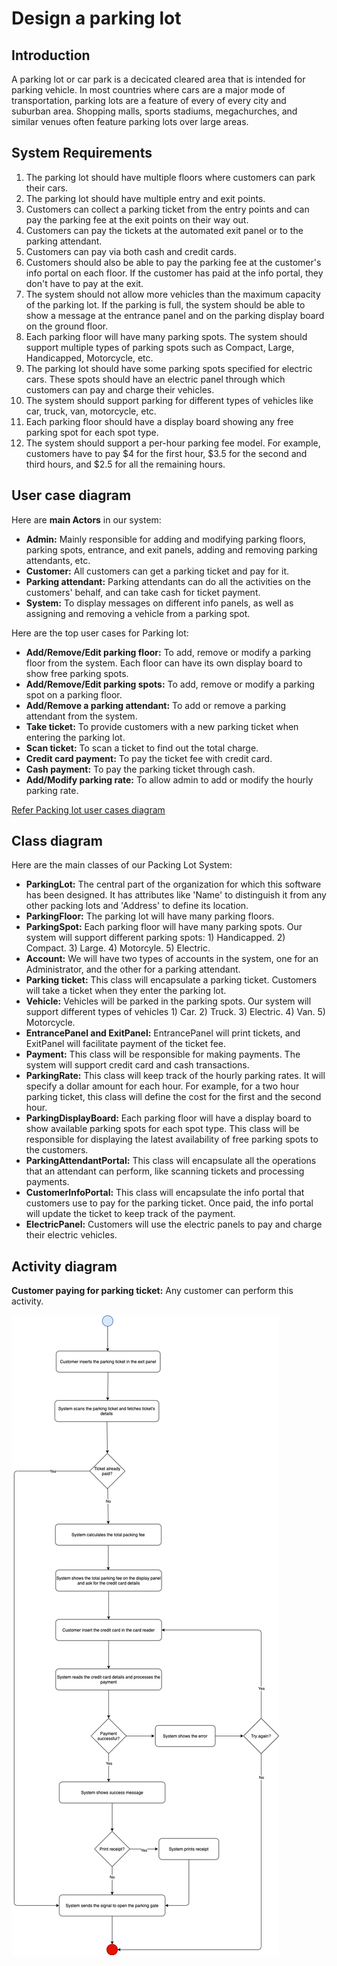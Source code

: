 # Design a parking lot

## Introduction

A parking lot or car park is a decicated cleared area that is intended for parking vehicle. In most countries where cars are a major mode of transportation, parking lots are a feature of every of every city and suburban area. Shopping malls, sports stadiums, megachurches, and similar venues often feature parking lots over large areas.

## System Requirements

1. The parking lot should have multiple floors where customers can park their cars.
2. The parking lot should have multiple entry and exit points.
3. Customers can collect a parking ticket from the entry points and can pay the parking fee at the exit points on their way out.
4. Customers can pay the tickets at the automated exit panel or to the parking attendant.
5. Customers can pay via both cash and credit cards.
6. Customers should also be able to pay the parking fee at the customer's info portal on each floor. If the customer has paid at the info portal, they don't have to pay at the exit.
7. The system should not allow more vehicles than the maximum capacity of the parking lot. If the parking is full, the system should be able to show a message at the entrance panel and on the parking display board on the ground floor.
8. Each parking floor will have many parking spots. The system should support multiple types of parking spots such as Compact, Large, Handicapped, Motorcycle, etc.
9. The parking lot should have some parking spots specified for electric cars. These spots should have an electric panel through which customers can pay and charge their vehicles.
10. The system should support parking for different types of vehicles like car, truck, van, motorcycle, etc.
11. Each parking floor should have a display board showing any free parking spot for each spot type.
12. The system should support a per-hour parking fee model. For example, customers have to pay $4 for the first hour, $3.5 for the second and third hours, and $2.5 for all the remaining hours.


## User case diagram

Here are **main Actors** in our system:

* **Admin:** Mainly responsible for adding and modifying parking floors, parking spots, entrance, and exit panels, adding and removing parking attendants, etc.
* **Customer:** All customers can get a parking ticket and pay for it.
* **Parking attendant:** Parking attendants can do all the activities on the customers' behalf, and can take cash for ticket payment.
* **System:** To display messages on different info panels, as well as assigning and removing a vehicle from a parking spot.

Here are the top user cases for Parking lot:

* **Add/Remove/Edit parking floor:** To add, remove or modify a parking floor from the system. Each floor can have its own display board to show free parking spots.
* **Add/Remove/Edit parking spots:** To add, remove or modify a parking spot on a parking floor.
* **Add/Remove a parking attendant:** To add or remove a parking attendant from the system.
* **Take ticket:** To provide customers with a new parking ticket when entering the parking lot.
* **Scan ticket:** To scan a ticket to find out the total charge.
* **Credit card payment:** To pay the ticket fee with credit card.
* **Cash payment:** To pay the parking ticket through cash.
* **Add/Modify parking rate:** To allow admin to add or modify the hourly parking rate.

[Refer Packing lot user cases diagram](https://raw.githubusercontent.com/mohistzh/oo/master/static/Parking%20Lot%20--%20User%20Cases.png)

## Class diagram

Here are the main classes of our Packing Lot System:

* **ParkingLot:** The central part of the organization for which this software has been designed. It has attributes like 'Name' to distinguish it from any other packing lots and 'Address' to define its location.
* **ParkingFloor:** The parking lot will have many parking floors.
* **ParkingSpot:** Each parking floor will have many parking spots. Our system will support different parking spots: 1) Handicapped.  2) Compact.  3) Large.  4) Motorcyle.  5) Electric.
* **Account:** We will have two types of accounts in the system, one for an Administrator, and the other for a parking attendant.
* **Parking ticket:** This class will encapsulate a parking ticket. Customers will take a ticket when they enter the parking lot.
* **Vehicle:** Vehicles will be parked in the parking spots. Our system will support different types of vehicles 1) Car.  2) Truck.  3) Electric.  4) Van.  5) Motorcycle.
* **EntrancePanel and ExitPanel:** EntrancePanel will print tickets, and ExitPanel will facilitate payment of the ticket fee.
* **Payment:** This class will be responsible for making payments. The system will support credit card and cash transactions.
* **ParkingRate:** This class will keep track of the hourly parking rates. It will specify a dollar amount for each hour. For example, for a two hour parking ticket, this class will define the cost for the first and the second hour.
* **ParkingDisplayBoard:** Each parking floor will have a display board to show available parking spots for each spot type. This class will be responsible for displaying the latest availability of free parking spots to the customers.
* **ParkingAttendantPortal:** This class will encapsulate all the operations that an attendant can perform, like scanning tickets and processing payments.
* **CustomerInfoPortal:** This class will encapsulate the info portal that customers use to pay for the parking ticket. Once paid, the info portal will update the ticket to keep track of the payment.
* **ElectricPanel:** Customers will use the electric panels to pay and charge their electric vehicles.


## Activity diagram

**Customer paying for parking ticket:** Any customer can perform this activity.


![Parking lot activity diagram](https://raw.githubusercontent.com/mohistzh/oo/master/static/Parking%20Lot%20--%20Activity%20Diagram.png)


